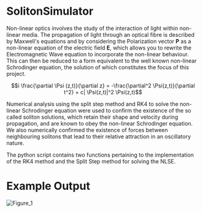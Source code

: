 # SolitonSimulator

Non-linear optics involves the study of the interaction of light within non-linear media. The propagation of light through an optical fibre is described by Maxwell's equations and by considering the Polarization vector $\textbf{P}$ as a non-linear equation of the electric field $\textbf{E}$, which allows you to rewrite the Electromagnetic Wave equation to incorporate the non-linear behaviour. This can then be reduced to a form equivalent to the well known non-linear Schrodinger equation, the solution of which constitutes the focus of this project.

$$i \frac{\partial \Psi (z,t)}{\partial z} = -\frac{\partial^2 \Psi(z,t)}{\partial t^2} + c| \Psi(z,t)|^2 \Psi(z,t)$$

Numerical analysis using the split step method and RK4 to solve the non-linear Schrodinger equation were used to confirm the existence of the so called soliton solutions, which retain their shape and velocity during propagation, and are known to obey the non-linear Schrodinger equation. We also numerically confirmed the existence of forces between neighbouring solitons that lead to their relative attraction in an oscillatory nature.

The python script contains two functions pertaining to the implementation of the RK4 method and the Split Step method for solving the NLSE.

# Example Output

![Figure_1](https://github.com/Matthew-Hill2000/SolitonSimulator/assets/124274792/cc50d2a0-69a2-4c9c-9980-94f50080146f)
